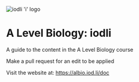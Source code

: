 ![iodli 'i' logo](https://user-images.githubusercontent.com/74820599/111067101-6c424d00-84ba-11eb-8ce6-4a42765a87d5.png)
# A Level Biology: iodli

A guide to the content in the A Level Biology course

Make a pull request for an edit to be applied

Visit the website at: https://albio.iod.li/doc

